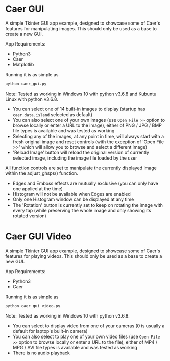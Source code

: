# Caer GUI
A simple Tkinter GUI app example, designed to showcase some of Caer's features for manipulating images.
This should only be used as a base to create a new GUI.

App Requirements:
* Python3
* Caer
* Matplotlib

Running it is as simple as 
```python
python caer_gui.py
```

Note: Tested as working in Windows 10 with python v3.6.8 and Kubuntu Linux with python v3.6.8. 

- You can select one of 14 built-in images to display (startup has `caer.data.island` selected as default)
- You can also select one of your own images (use `Open File >>` option to browse locally or enter a URL to the image), either of PNG / JPG / BMP file types is available and was tested as working
- Selecting any of the images, at any point in time, will always start with a fresh original image and reset 
controls (with the exception of 'Open File >>' which will allow you to browse and select a different image)
- 'Reload Image' button will reload the original version of currently selected image, including the image file loaded by the user

All function controls are set to manipulate the currently displayed image within the adjust_ghsps() function.

- Edges and Emboss effects are mutually exclusive (you can only have one applied at the time)
- Histogram will not be available when Edges are enabled
- Only one Histogram window can be displayed at any time
- The 'Rotation' button is currently set to keep on rotating the image with every tap (while preserving the whole image and only showing its rotated version)

# Caer GUI Video
A simple Tkinter GUI app example, designed to showcase some of Caer's features for playing videos.
This should only be used as a base to create a new GUI.

App Requirements:
* Python3
* Caer

Running it is as simple as 
```python
python caer_gui_video.py
```

Note: Tested as working in Windows 10 with python v3.6.8.

- You can select to display video from one of your cameras (0 is usually a default for laptop's built-in camera)
- You can also select to play one of your own video files (use `Open File >>` option to browse locally or enter a URL to the file), either of MP4 / MPG / AVI file types is available and was tested as working
- There is no audio playback
